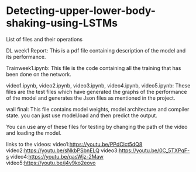 # Detecting-upper-lower-body-shaking-using-LSTMs
List of files and their operations

DL week1 Report: This is a pdf file containing description of the model and its performance.

Trainweek1.ipynb: This file is the code containing all the training that has been done on the network.

video1.ipynb, video2.ipynb, video3.ipynb, video4.ipynb, video5.ipynb: These files are the test files which have generated the graphs of the performance of the model and generates the Json files as mentioned in the project.

wall final: This file contains model weights, model architecture and compiler state. you can just use model.load and then predict the output.

You can use any of these files for testing by changing the path of the video and loading the model.  

links to the videos:
video1:https://youtu.be/PPdClct5dQ8
video2:https://youtu.be/sNkbPSbnELQ
video3:https://youtu.be/0C_5TXPqF-s
video4:https://youtu.be/qasWjz-2Maw
video5:https://youtu.be/j4v9ko2eovo

